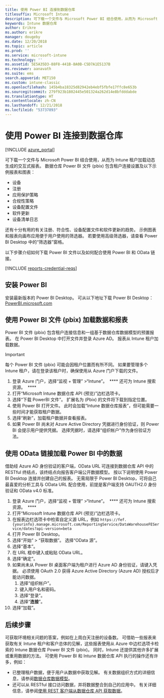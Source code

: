 ```yaml
---
title: 使用 Power BI 连接到数据仓库
titlesuffix: Microsoft Intune
description: 可下载一个文件与 Microsoft Power BI 结合使用，从而为 Microsoft Intune 租户加载动态生成的交互式报表。
keywords: Intune 数据仓库
author: Erikre
ms.author: erikre
manager: dougeby
ms.date: 12/20/2018
ms.topic: article
ms.prod: ''
ms.service: microsoft-intune
ms.technology: ''
ms.assetid: 5E5A35D3-88F8-441B-8A0B-C5D7A1E5137B
ms.reviewer: aanavath
ms.suite: ems
search.appverid: MET150
ms.custom: intune-classic
ms.openlocfilehash: 145b4ba18325d82942eb4ebf5fbfe17ffc8e653b
ms.sourcegitcommit: 279f923b1802445e501324a262d14e8bfdddabde
ms.translationtype: HT
ms.contentlocale: zh-CN
ms.lasthandoff: 12/21/2018
ms.locfileid: "53737893"
---
```

# <a name="connect-to-the-data-warehouse-with-power-bi"></a>使用 Power BI 连接到数据仓库

[!INCLUDE [azure_portal](./includes/azure_portal.md)]

可下载一个文件与 Microsoft Power BI 结合使用，从而为 Intune 租户加载动态生成的交互式报表。 数据仓库 Power BI 文件 (pbix) 包含租户连接设置及以下示例报表和图表：  

  -  设备
  -  注册
  -  应用保护策略
  -  合规性策略
  -  设备配置文件
  -  软件更新
  -  设备清单日志

还有十分有用的有关注册、符合性、设备配置文件和软件更新的趋势。 示例图表和报表向画布应用便于用户使用的筛选器。 若要使用高级筛选器，请查看 Power BI Desktop 中的“筛选器”窗格。

以下步骤介绍如何下载 Power BI 文件以及如何配合使用 Power BI 和 OData 链接。

[!INCLUDE [reports-credential-reqs](./includes/reports-credential-reqs.md)]

## <a name="install-power-bi"></a>安装 Power BI

安装最新版本的 Power BI Desktop。 可从以下地址下载 Power BI Desktop：[PowerBI.microsoft.com](https://powerbi.microsoft.com/desktop)

## <a name="load-the-data-and-reports-using-the-power-bi-file-pbix"></a>使用 Power BI 文件 (pbix) 加载数据和报表

Power BI 文件 (pbix) 包含租户连接信息和一组基于数据仓库数据模型的预置报表。 在 Power BI Desktop 中打开文件并登录 Azure AD。 报表从 Intune 租户加载数据。

> [!Important]  
> 每个 Power BI 文件 (pbix) 可能会因租户位置而有所不同。 如果要管理多个 Intune 租户，请在登录该租户时，确保使用从 Azure 门户下载的文件。  

1.  登录 Azure 门户，选择“监视 + 管理” >“Intune”。  **** 还可为 Intune 搜索资源。  ****  
2.  打开“Microsoft Intune 数据仓库 API (预览)”边栏选项卡。
3.  选择“下载 PowerBI 文件”。 扩展名为 (Pbix) 的文件将下载到指定位置。
4.  使用 Power BI 打开文件。 此时会加载“Intune 数据仓库报表”，但可能需要一些时间才能获取租户数据。
5.  选择“刷新”，加载租户数据并查看报表。
6.  如果 Power BI 尚未对 Azure Active Directory 凭据进行身份验证，则 Power BI 会提示用户提供凭据。 选择凭据时，请选择“组织帐户”作为身份验证方法。

## <a name="load-the-data-in-power-bi-using-the-odata-link"></a>使用 OData 链接加载 Power BI 中的数据

借助经 Azure AD 身份验证的客户端，OData URL 可连接到数据仓库 API 中的 RESTful 终结点，该终结点向报告客户端公开数据模型。 按以下说明使用 Power BI Desktop 连接并创建自己的报表。 无需局限于 Power BI Desktop，可将自己最喜爱的分析工具与 OData URL 配合使用，前提是客户端支持 OAUTH2.0 身份验证和 OData v4.0 标准。

1.  登录 Azure 门户，选择“监视 + 管理” >“Intune”。  **** 还可为 Intune 搜索资源。  ****  
2.  打开“Microsoft Intune 数据仓库 API (预览)”边栏选项卡。
3. 在报表边栏选项卡中检索自定义源 URL，例如 `https://fef.{yourinfo}.manage.microsoft.com/ReportingService/DataWarehouseFEService/dates?api-version=beta`
4. 打开 Power BI Desktop。
5. 选择“开始” > “获取数据”。 选择“OData 源”。
6. 选择“基本”。
7. 在 URL 框中键入或粘贴 OData URL。
8. 选择“确定”。
9. 如果尚未从 Power BI 桌面客户端为租户进行 Azure AD 身份验证，请键入凭据。 必须使用 OAuth 2.0 获得 Azure Active Directory (Azure AD) 授权后才能访问数据。  
    1.  选择“组织帐户”。  
    2.  键入用户名和密码。  
    3.  选择“登录”。  
    4.  选择“**连接**”。  
10. 选择“加载”。

## <a name="next-steps"></a>后续步骤

可获取环境相关问题的答案，例如在上周白天注册的设备数。 可借助一些报表来获取有关 Intune 租户和客户总体的见解，这些报表使用从 Azure 中边栏选项卡检索的 Intune 数据仓库 Power BI 文件 (pbix)。 同时，Intune 还提供其他许多扩展或重用数据的方法。 可使用 Power BI 和 Intune 数据仓库 API 执行的操作还有许多，例如：

<!-- -  You can use Power BI Desktop to create additional report types with your data. For example, you could create a custom chart representing the ratio of device manufactures in your enterprise. For more information about creating custom reports with Power BI and the Intune Data Warehouse, see `BLOG POST ON POWER BI`. -->
 -  已整理租户数据，便于用户从数据中获取见解。 有关数据组织方式的详细信息，请参阅[数据仓库数据模型](reports-ref-data-model.md)。
 -  还可以从 RESTful 接口访问数据，并将数据整合到自己的应用中。 有关详细信息，请参阅[使用 REST 客户端从数据仓库 API 获取数据](reports-proc-data-rest.md)。
